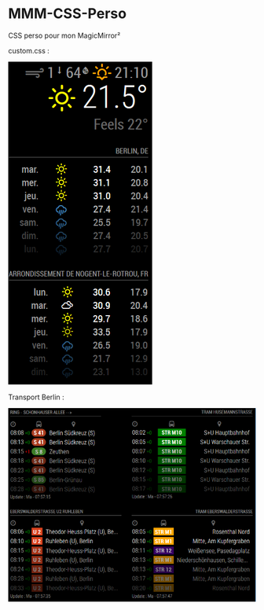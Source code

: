 # MMM-CSS-Perso
CSS perso pour mon MagicMirror²

custom.css : 

![alt text](https://raw.githubusercontent.com/AgP42/MMM-CSS-Perso/master/CSS%20weather.png)

Transport Berlin :

![alt text](https://raw.githubusercontent.com/AgP42/MMM-CSS-Perso/master/TransportBerlin.png)

